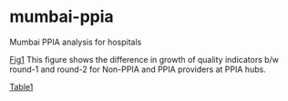 # mumbai-ppia
Mumbai PPIA analysis for hospitals

[Fig1](outputs/fig1_DiD.eps)
This figure shows the difference in growth of quality indicators b/w round-1 and round-2 for Non-PPIA and PPIA providers at PPIA hubs.

[Table1](outputs/table1.xlsx)
